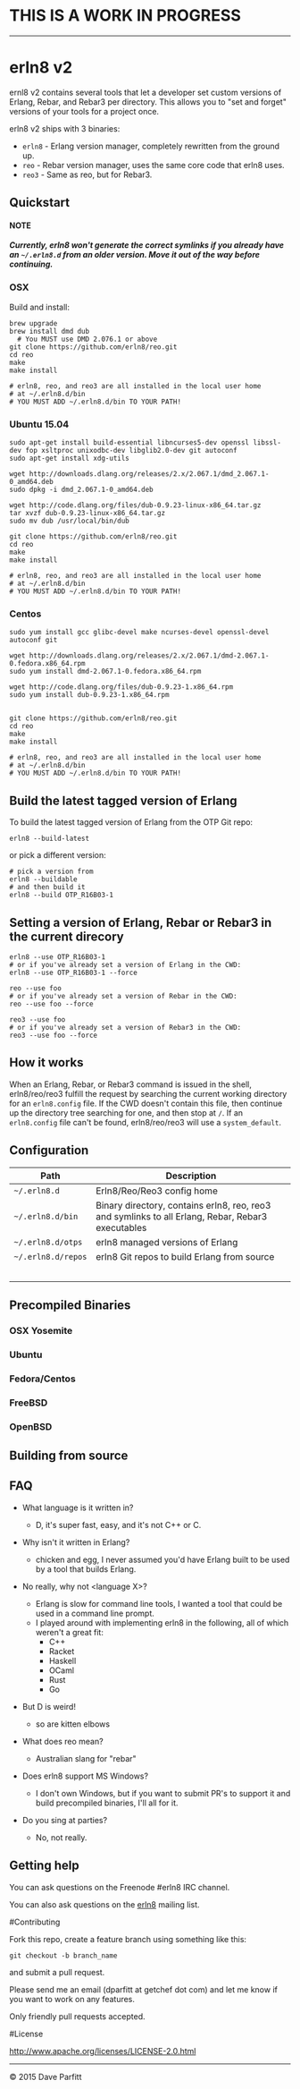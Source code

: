 # THIS IS A WORK IN PROGRESS

---


# erln8 v2

ernl8 v2 contains several tools that let a developer set custom versions of Erlang, Rebar, and Rebar3 per directory. This allows you to "set and forget" versions of your tools for a project once.

erln8 v2 ships with 3 binaries:

- `erln8` - Erlang version manager, completely rewritten from the ground up.
- `reo` - Rebar version manager, uses the same core code that erln8 uses.
- `reo3` - Same as reo, but for Rebar3.


## Quickstart

#### NOTE

***Currently, erln8 won't generate the correct symlinks if you already have an `~/.erln8.d` from an older version. Move it out of the way before continuing.***

### OSX

Build and install:

```
brew upgrade
brew install dmd dub
  # You MUST use DMD 2.076.1 or above
git clone https://github.com/erln8/reo.git
cd reo
make
make install

# erln8, reo, and reo3 are all installed in the local user home
# at ~/.erln8.d/bin
# YOU MUST ADD ~/.erln8.d/bin TO YOUR PATH!
```

### Ubuntu 15.04

```
sudo apt-get install build-essential libncurses5-dev openssl libssl-dev fop xsltproc unixodbc-dev libglib2.0-dev git autoconf
sudo apt-get install xdg-utils

wget http://downloads.dlang.org/releases/2.x/2.067.1/dmd_2.067.1-0_amd64.deb
sudo dpkg -i dmd_2.067.1-0_amd64.deb

wget http://code.dlang.org/files/dub-0.9.23-linux-x86_64.tar.gz
tar xvzf dub-0.9.23-linux-x86_64.tar.gz
sudo mv dub /usr/local/bin/dub

git clone https://github.com/erln8/reo.git
cd reo
make
make install

# erln8, reo, and reo3 are all installed in the local user home
# at ~/.erln8.d/bin
# YOU MUST ADD ~/.erln8.d/bin TO YOUR PATH!
```

### Centos

```
sudo yum install gcc glibc-devel make ncurses-devel openssl-devel autoconf git

wget http://downloads.dlang.org/releases/2.x/2.067.1/dmd-2.067.1-0.fedora.x86_64.rpm
sudo yum install dmd-2.067.1-0.fedora.x86_64.rpm

wget http://code.dlang.org/files/dub-0.9.23-1.x86_64.rpm
sudo yum install dub-0.9.23-1.x86_64.rpm


git clone https://github.com/erln8/reo.git
cd reo
make
make install

# erln8, reo, and reo3 are all installed in the local user home
# at ~/.erln8.d/bin
# YOU MUST ADD ~/.erln8.d/bin TO YOUR PATH!
```
## Build the latest tagged version of Erlang

To build the latest tagged version of Erlang from the OTP Git repo:

```
erln8 --build-latest
```

or pick a different version:

```
# pick a version from
erln8 --buildable
# and then build it
erln8 --build OTP_R16B03-1
```

## Setting a version of Erlang, Rebar or Rebar3 in the current direcory

```
erln8 --use OTP_R16B03-1
# or if you've already set a version of Erlang in the CWD:
erln8 --use OTP_R16B03-1 --force
```

```
reo --use foo
# or if you've already set a version of Rebar in the CWD:
reo --use foo --force
```

```
reo3 --use foo
# or if you've already set a version of Rebar3 in the CWD:
reo3 --use foo --force
```

## How it works

When an Erlang, Rebar, or Rebar3 command is issued in the shell, erln8/reo/reo3 fulfill the request by searching the current working directory for an `erln8.config` file. If the CWD doesn't contain this file, then continue up the directory tree searching for one, and then stop at `/`. If an `erln8.config` file can't be found, erln8/reo/reo3 will use a `system_default`. 

## Configuration

| Path  | Description  |
|---|---|
| `~/.erln8.d`  | Erln8/Reo/Reo3 config home  |
| `~/.erln8.d/bin`  |  Binary directory, contains erln8, reo, reo3 and symlinks to all Erlang, Rebar, Rebar3 executables |
| `~/.erln8.d/otps`  | erln8 managed versions of Erlang |
| `~/.erln8.d/repos`  | erln8 Git repos to build Erlang from source  |
| | |
| | |
| | |
| | |
| | |


## Precompiled Binaries

### OSX Yosemite

### Ubuntu

### Fedora/Centos

### FreeBSD

### OpenBSD

## Building from source


## FAQ

- What language is it written in?
	- D, it's super fast, easy, and it's not C++ or C.

- Why isn't it written in Erlang?	
	- chicken and egg, I never assumed you'd have Erlang built to be used by a tool that builds Erlang.

- No really, why not \<language X\>?
	- Erlang is slow for command line tools, I wanted a tool that could be used in a command line prompt.
	- I played around with implementing erln8 in the following, all of which weren't a great fit:
		- C++
		- Racket
		- Haskell
		- OCaml
		- Rust
		- Go

- But D is weird!
	- so are kitten elbows
	
- What does reo mean?
	- Australian slang for "rebar"

- Does erln8 support MS Windows?
	- I don't own Windows, but if you want to submit PR's to support it and build precompiled binaries, I'll all for it.

- Do you sing at parties?
	-  No, not really.

## Getting help

You can ask questions on the Freenode #erln8 IRC channel.

You can also ask questions on the [erln8](https://groups.google.com/forum/?hl=en#!forum/erln8) mailing list.


#Contributing

Fork this repo, create a feature branch using something like this:
    
```
git checkout -b branch_name
```

and submit a pull request. 

Please send me an email (dparfitt at getchef dot com) and let me know if you want to work on any features.

Only friendly pull requests accepted.

#License

http://www.apache.org/licenses/LICENSE-2.0.html

---

© 2015 Dave Parfitt